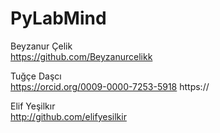 # PyLabMind

Beyzanur Çelik   
https://github.com/Beyzanurcelikk

Tuğçe Daşcı   
https://orcid.org/0009-0000-7253-5918
https://

Elif Yeşilkır   
http://github.com/elifyesilkir
